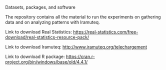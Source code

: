 Datasets, packages, and software

The repository contains all the material to run the experiments on gathering data and on analyzing patterns with Iramuteq.

Link to download Real Statistics: https://real-statistics.com/free-download/real-statistics-resource-pack/

Link to download Iramuteq: http://www.iramuteq.org/telechargement  

Link to download R package: https://cran.r-project.org/bin/windows/base/old/4.4.1/


